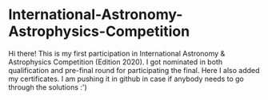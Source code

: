 # International-Astronomy-Astrophysics-Competition

Hi there!
This is my first participation in International Astronomy & Astrophysics Competition (Edition 2020).
I got nominated in both qualification and pre-final round for participating the final. 
Here I also added my certificates. 
I am pushing it in github in case if anybody needs to go through the solutions :')
